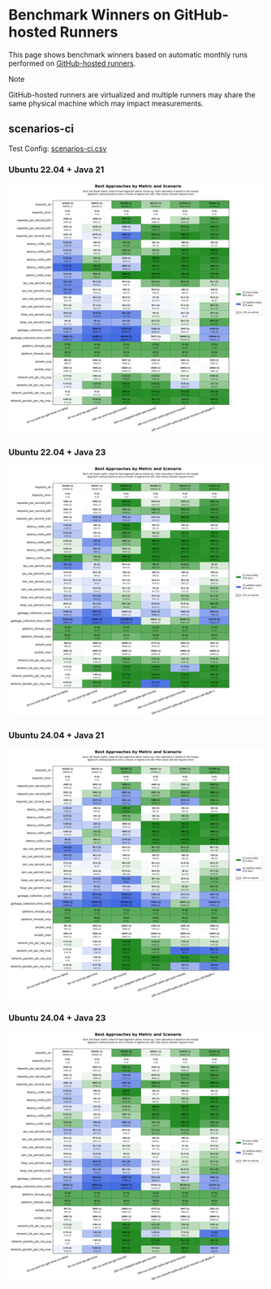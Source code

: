 # Benchmark Winners on GitHub-hosted Runners

This page shows benchmark winners based on automatic monthly runs performed on [GitHub-hosted runners](https://docs.github.com/en/actions/using-github-hosted-runners/about-github-hosted-runners/about-github-hosted-runners).

> [!NOTE]
> GitHub-hosted runners are virtualized and multiple runners may share the same physical machine which may impact measurements.

## scenarios-ci

Test Config: [scenarios-ci.csv](../../src/main/resources/scenarios/scenarios-ci.csv)

### Ubuntu 22.04 + Java 21

![Results](./scenarios-ci/Ubuntu-22.04/java-21/results-netty.png)

### Ubuntu 22.04 + Java 23

![Results](./scenarios-ci/Ubuntu-22.04/java-22/results-netty.png)

### Ubuntu 24.04 + Java 21

![Results](./scenarios-ci/ubuntu-24.04/java-21/results-netty.png)

### Ubuntu 24.04 + Java 23

![Results](./scenarios-ci/ubuntu-24.04/java-22/results-netty.png)
